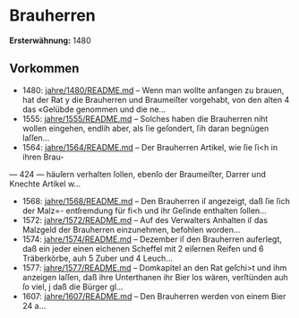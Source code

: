# Brauherren

**Ersterwähnung:** 1480

## Vorkommen
- 1480: [jahre/1480/README.md](../jahre/1480/README.md) – Wenn man wollte anfangen zu brauen, hat der Rat
y die Brauherren und Braumeiſter vorgehabt, von den alten
4 das «Gelübde genommen und die ne...
- 1555: [jahre/1555/README.md](../jahre/1555/README.md) – Solches haben
die Brauherren niht wollen eingehen, endlih aber, als
ſie geſondert, ſih daran begnügen laſſen...
- 1564: [jahre/1564/README.md](../jahre/1564/README.md) – Der Brauherren Artikel, wie ſie ſi<h in ihren Brau-


— 424 —
häuſern verhalten ſollen, ebenſo der Braumeiſter, Darrer
und Knechte Artikel w...
- 1568: [jahre/1568/README.md](../jahre/1568/README.md) – Den Brauherren iſ angezeigt, daß ſie ſich der Malz=-
entſremdung für fi<h und ihr Geſinde enthalten ſollen...
- 1572: [jahre/1572/README.md](../jahre/1572/README.md) – Auf des Verwalters Anhalten iſ das Malzgeld der
Brauherren einzunehmen, befohlen worden...
- 1574: [jahre/1574/README.md](../jahre/1574/README.md) – Dezember iſ den Brauherren auferlegt, daß
ein jeder einen eichenen Scheffel mit 2 eiſernen Reifen
und 6 Träberkörbe, auh 5 Zuber und 4 Leuch...
- 1577: [jahre/1577/README.md](../jahre/1577/README.md) – Domkapitel
an den Rat geſchi>t und ihm anzeigen laſſen, daß ihre
Unterthanen ihr Bier los wären, verſtünden auh ſo viel, j
daß die Bürger gl...
- 1607: [jahre/1607/README.md](../jahre/1607/README.md) – Den Brauherren werden von einem Bier 24 a...
